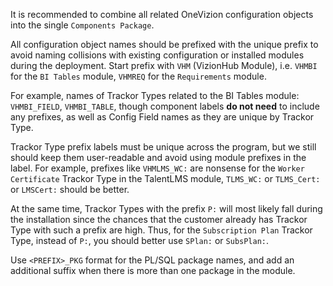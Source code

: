 It is recommended to combine all related OneVizion configuration objects into the single `Components Package`.

All configuration object names should be prefixed with the unique prefix to avoid naming collisions with existing configuration or installed modules during the deployment.
Start prefix with `VHM` (VizionHub Module), i.e. `VHMBI` for the `BI Tables` module, `VHMREQ` for the `Requirements` module.

For example, names of Trackor Types related to the BI Tables module: `VHMBI_FIELD`, `VHMBI_TABLE`, though component labels **do not need** to include any prefixes, as well as Config Field names as they are unique by Trackor Type.

Trackor Type prefix labels must be unique across the program, but we still should keep them user-readable and avoid using module prefixes in the label. 
For example, prefixes like `VHMLMS_WC:` are nonsense for the `Worker Certificate` Trackor Type in the TalentLMS module, `TLMS_WC:` or `TLMS_Cert:` or `LMSCert:` should be better.

At the same time, Trackor Types with the prefix `P:` will most likely fall during the installation since the chances that the customer already has Trackor Type with such a prefix are high. Thus, for the `Subscription Plan` Trackor Type, instead of `P:`, you should better use `SPlan:` or `SubsPlan:`.

Use `<PREFIX>_PKG` format for the PL/SQL package names, and add an additional suffix when there is more than one package in the module.
